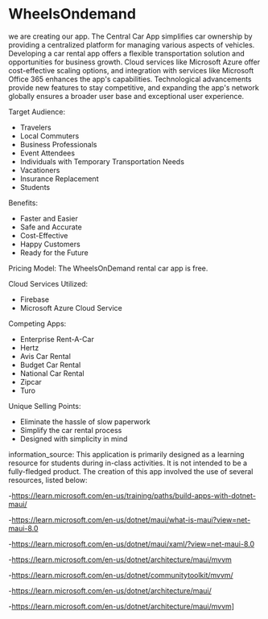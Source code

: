 # WheelsOndemand
we are creating our app.
The Central Car App simplifies car ownership by providing a centralized platform for managing various aspects of vehicles. 
Developing a car rental app offers a flexible transportation solution and opportunities for business growth. 
Cloud services like Microsoft Azure offer cost-effective scaling options, and integration with services like Microsoft Office 365 enhances the app's capabilities. 
Technological advancements provide new features to stay competitive, and expanding the app's network globally ensures a broader user base and exceptional user experience.

Target Audience:
- Travelers
- Local Commuters
- Business Professionals
- Event Attendees
- Individuals with Temporary Transportation Needs
- Vacationers
- Insurance Replacement
- Students

Benefits:
- Faster and Easier
- Safe and Accurate
- Cost-Effective
- Happy Customers
- Ready for the Future

Pricing Model:
The WheelsOnDemand rental car app is free.

Cloud Services Utilized:
- Firebase
- Microsoft Azure Cloud Service

Competing Apps:
- Enterprise Rent-A-Car
- Hertz
- Avis Car Rental
- Budget Car Rental
- National Car Rental
- Zipcar
- Turo

 Unique Selling Points:
- Eliminate the hassle of slow paperwork
- Simplify the car rental process
- Designed with simplicity in mind

information_source: This application is primarily designed as a learning resource for students during in-class activities. It is not intended to be a fully-fledged product. The creation of this app involved the use of several resources, listed below:

-https://learn.microsoft.com/en-us/training/paths/build-apps-with-dotnet-maui/

-https://learn.microsoft.com/en-us/dotnet/maui/what-is-maui?view=net-maui-8.0

-https://learn.microsoft.com/en-us/dotnet/maui/xaml/?view=net-maui-8.0

-https://learn.microsoft.com/en-us/dotnet/architecture/maui/mvvm

-https://learn.microsoft.com/en-us/dotnet/communitytoolkit/mvvm/

-https://learn.microsoft.com/en-us/dotnet/architecture/maui/

-https://learn.microsoft.com/en-us/dotnet/architecture/maui/mvvm]

